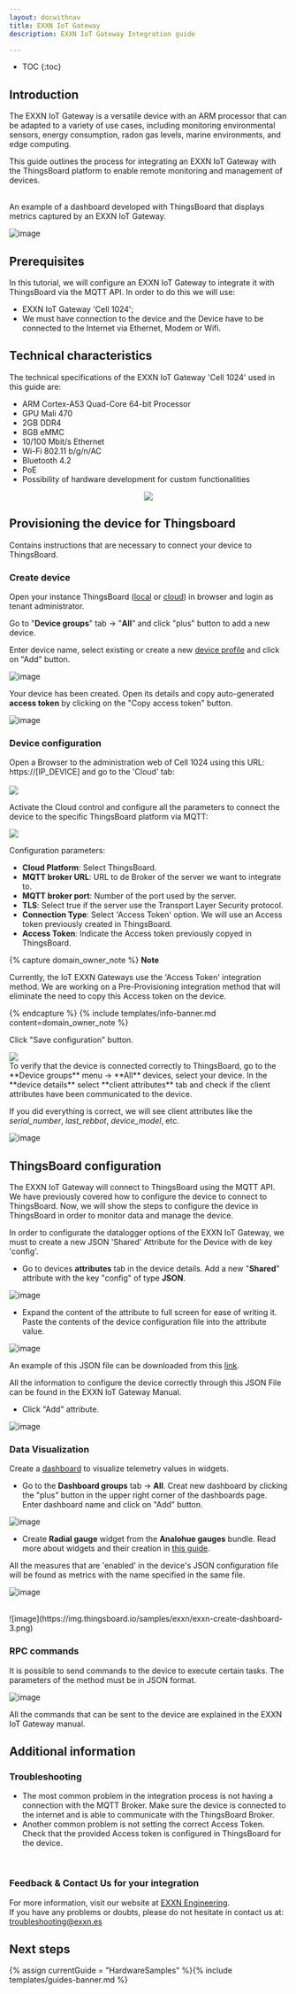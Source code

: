 ```yaml
---
layout: docwithnav
title: EXXN IoT Gateway
description: EXXN IoT Gateway Integration guide

---
```


* TOC
{:toc}

## Introduction

The EXXN IoT Gateway is a versatile device with an ARM processor that can be adapted to a variety of use cases, including monitoring environmental sensors, energy consumption, radon gas levels, marine environments, and edge computing.

This guide outlines the process for integrating an EXXN IoT Gateway with the ThingsBoard platform to enable remote monitoring and management of devices.

<br/>
An example of a dashboard developed with ThingsBoard that displays metrics captured by an EXXN IoT Gateway.

![image](https://img.thingsboard.io/samples/exxn/ennx-dashboard.png)

## Prerequisites

In this tutorial, we will configure an EXXN IoT Gateway to integrate it with ThingsBoard via the MQTT API. In order to do this we will use:

 - EXXN IoT Gateway 'Cell 1024';
 - We must have connection to the device and the Device have to be connected to the Internet via Ethernet, Modem or Wifi.

## Technical characteristics
The technical specifications of the EXXN IoT Gateway 'Cell 1024' used in this guide are:
* ARM Cortex-A53 Quad-Core 64-bit Processor
* GPU Mali 470
* 2GB DDR4
* 8GB eMMC
* 10/100 Mbit/s Ethernet
* Wi-Fi 802.11 b/g/n/AC
* Bluetooth 4.2
* PoE
* Possibility of hardware development for custom functionalities

<p align="center">
   <img src="https://img.thingsboard.io/samples/exxn/cell_1024.jpg" >  
</p>

## Provisioning the device for Thingsboard

Contains instructions that are necessary to connect your device to ThingsBoard.

### Create device

Open your instance ThingsBoard ([local](http://localhost:8080) or [cloud](https://thingsboard.cloud/)) in browser and login as tenant administrator.

Go to "**Device groups**" tab -> "**All**" and click "plus" button to add a new device.

Enter device name, select existing or create a new [device profile](https://thingsboard.io/docs/user-guide/device-profiles/) and click on "Add" button.

![image](https://img.thingsboard.io/samples/exxn/exxn-create-device-cell-1.png)

Your device has been created. Open its details and copy auto-generated **access token** by clicking on the "Copy access token" button.

![image](https://img.thingsboard.io/samples/exxn/exxn-create-device-cell-2.png)

### Device configuration

Open a Browser to the administration web of Cell 1024 using this URL: https://[IP_DEVICE] and go to the 'Cloud' tab:
<br/>
<br/>
  <img src="https://img.thingsboard.io/samples/exxn/conn1.png" >  

Activate the Cloud control and configure all the parameters to connect the device to the specific ThingsBoard platform via MQTT:

<img src="https://img.thingsboard.io/samples/exxn/conn2.png" >  
 
Configuration parameters:
- **Cloud Platform**: Select ThingsBoard.
- **MQTT broker URL**: URL to de Broker of the server we want to integrate to.
- **MQTT broker port**: Number of the port used by the server.
- **TLS**: Select true if the server use the Transport Layer Security protocol.
- **Connection Type**: Select 'Access Token' option. We will use an Access token previously created in ThingsBoard.
- **Access Token**: Indicate the Access token previously copyed in ThingsBoard.

{% capture domain_owner_note %}
**Note**

Currently, the IoT EXXN Gateways use the 'Access Token' integration method. We are working on a Pre-Provisioning integration method that will eliminate the need to copy this Access token on the device.

{% endcapture %}
{% include templates/info-banner.md content=domain_owner_note %}

Click "Save configuration" button.

<img src="https://img.thingsboard.io/samples/exxn/conn3.png" >  

<br/>
To verify that the device is connected correctly to ThingsBoard, go to the **Device groups** menu -> **All** devices, select your device. In the **device details** select **client attributes** tab and check if the client attributes have been communicated to the device.

If you did everything is correct, we will see client attributes like the *serial_number*, *last_rebbot*, *device_model*, etc.

![image](https://img.thingsboard.io/samples/exxn/exxn-client-attributes-device-1.png)

## ThingsBoard configuration

The EXXN IoT Gateway will connect to ThingsBoard using the MQTT API. <br>
We have previously covered how to configure the device to connect to ThingsBoard. Now, we will show the steps to configure the device in ThingsBoard in order to monitor data and manage the device.

In order to configurate the datalogger options of the EXXN IoT Gateway, we must to create a new JSON 'Shared' Attribute for the Device with de key 'config'.

 - Go to devices **attributes** tab in the device details. Add a new "**Shared**" attribute with the key "config" of type **JSON**.

![image](https://img.thingsboard.io/samples/exxn/exxn-shared-attributes-device-1.png)

 - Expand the content of the attribute to full screen for ease of writing it. Paste the contents of the device configuration file into the attribute value.

![image](https://img.thingsboard.io/samples/exxn/ennx-config-json.png)

An example of this JSON file can be downloaded from this [link](/docs/samples/exxn/resources/config.json).

All the information to configure the device correctly through this JSON File can be found in the EXXN IoT Gateway Manual.

 - Click "Add" attribute.

![image](https://img.thingsboard.io/samples/exxn/exxn-shared-attributes-device-2.png)

### Data Visualization

Create a [dashboard](https://thingsboard.io/docs/pe/user-guide/dashboards/) to visualize telemetry values in widgets.

 - Go to the **Dashboard groups** tab -> **All**. Creat new dashboard by clicking the "plus" button in the upper right corner of the dashboards page. Enter dashboard name and click on "Add" button.

![image](https://img.thingsboard.io/samples/exxn/exxn-create-dashboard-1.png)

 - Create **Radial gauge** widget from the **Analohue gauges** bundle. Read more about widgets and their creation in [this guide](https://thingsboard.io/docs/pe/user-guide/dashboards/#widgets).

All the measures that are 'enabled' in the device's JSON configuration file will be found as metrics with the name specified in the same file.

![image](https://img.thingsboard.io/samples/exxn/exxn-create-dashboard-2.png)

<br/>
![image](https://img.thingsboard.io/samples/exxn/exxn-create-dashboard-3.png)

### RPC commands

It is possible to send commands to the device to execute certain tasks. The parameters of the method must be in JSON format. 

![image](https://img.thingsboard.io/samples/exxn/exxn-rpc-button.png)

All the commands that can be sent to the device are explained in the EXXN IoT Gateway manual.

## Additional information

### Troubleshooting
 - The most common problem in the integration process is not having a connection with the MQTT Broker. Make sure the device is connected to the internet and is able to communicate with the ThingsBoard Broker.
 - Another common problem is not setting the correct Access Token. Check that the provided Access token is configured in ThingsBoard for the device. 

<br/>

### Feedback & Contact Us for your integration

For more information, visit our website at [EXXN Engineering](http://exxn.es/en/). 
<br>
If you have any problems or doubts, please do not hesitate in contact us at: [troubleshooting@exxn.es](mailto://troubleshooting@exxn.es)

## Next steps

{% assign currentGuide = "HardwareSamples" %}{% include templates/guides-banner.md %}